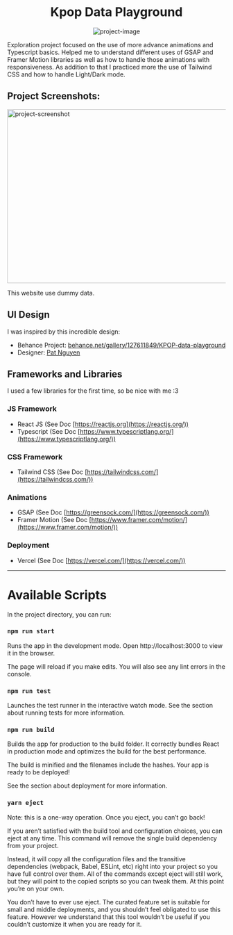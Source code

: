 <h1 align="center" id="title">Kpop Data Playground</h1>

<p align="center"><img src="https://socialify.git.ci/G0m1namm/kpop-data-playground/image?font=Raleway&amp;language=1&amp;logo=https%3A%2F%2Fpreview-kpop-data-playground.vercel.app%2Flogo192.png&amp;name=1&amp;owner=1&amp;stargazers=1&amp;theme=Light" alt="project-image"></p>

<p id="description">Exploration project focused on the use of more advance animations and Typescript basics. Helped me to understand different uses of GSAP and Framer Motion libraries as well as how to handle those animations with responsiveness. As addition to that I practiced more the use of Tailwind CSS and how to handle Light/Dark mode.</p>

<h2>Project Screenshots:</h2>

<img src="https://github.com/user-attachments/assets/6b8a855f-0dfd-4784-a292-f744f6f1df94" alt="project-screenshot" width="800" height="400/">

This website use dummy data.

## UI Design
I was inspired by this incredible design:
- Behance Project: [behance.net/gallery/127611849/KPOP-data-playground](https://www.behance.net/gallery/127611849/KPOP-data-playground)
- Designer: [Pat Nguyen](https://www.behance.net/learnmoreaboutpat)

## Frameworks and Libraries
I used a few libraries for the first time, so be nice with me :3

### JS Framework
- React JS (See Doc [https://reactjs.org](https://reactjs.org/))
- Typescript (See Doc [https://www.typescriptlang.org/](https://www.typescriptlang.org/))

### CSS Framework
- Tailwind CSS (See Doc [https://tailwindcss.com/](https://tailwindcss.com/))

### Animations
- GSAP (See Doc [https://greensock.com/](https://greensock.com/))
- Framer Motion (See Doc [https://www.framer.com/motion/](https://www.framer.com/motion/))

### Deployment
- Vercel (See Doc [https://vercel.com/](https://vercel.com/))

----------------------------------------------------------------------

# Available Scripts
In the project directory, you can run:

### `npm run start`
Runs the app in the development mode.
Open http://localhost:3000 to view it in the browser.

The page will reload if you make edits.
You will also see any lint errors in the console.

### `npm run test`
Launches the test runner in the interactive watch mode.
See the section about running tests for more information.

### `npm run build`
Builds the app for production to the build folder.
It correctly bundles React in production mode and optimizes the build for the best performance.

The build is minified and the filenames include the hashes.
Your app is ready to be deployed!

See the section about deployment for more information.

### `yarn eject`
Note: this is a one-way operation. Once you eject, you can’t go back!

If you aren’t satisfied with the build tool and configuration choices, you can eject at any time. This command will remove the single build dependency from your project.

Instead, it will copy all the configuration files and the transitive dependencies (webpack, Babel, ESLint, etc) right into your project so you have full control over them. All of the commands except eject will still work, but they will point to the copied scripts so you can tweak them. At this point you’re on your own.

You don’t have to ever use eject. The curated feature set is suitable for small and middle deployments, and you shouldn’t feel obligated to use this feature. However we understand that this tool wouldn’t be useful if you couldn’t customize it when you are ready for it.
